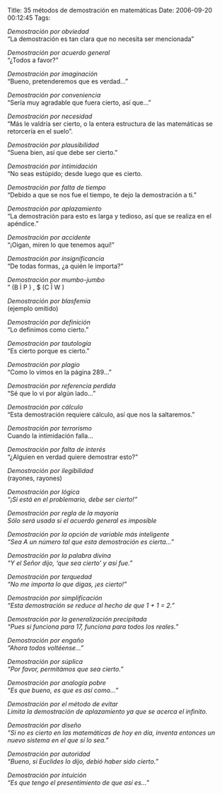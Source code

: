 Title: 35 métodos de demostración en matemáticas
Date: 2006-09-20 00:12:45
Tags: 

<p><em>Demostración por obviedad<br/></em>&#8220;La demostración es tan clara que no necesita ser mencionada&#8221;</p>

<p><em>Demostración por acuerdo general<br/></em>&#8220;¿Todos a favor?&#8221;</p>

<p><em>Demostración por imaginación<br/></em>&#8220;Bueno, pretenderemos que es verdad&#8230;&#8221;</p>

<p><em>Demostración por conveniencia<br/></em>&#8220;Sería muy agradable que fuera cierto, así que&#8230;&#8221;</p>

<p><em>Demostración por necesidad</em><br/>
&#8220;Más le valdría ser cierto, o la entera estructura de las matemáticas se retorcería en el suelo&#8221;.</p>

<p><em>Demostración por plausibilidad</em><br/>
&#8220;Suena bien, así que debe ser cierto.&#8221;</p>

<p><em>Demostración por intimidación</em><br/>
&#8220;No seas estúpido; desde luego que es cierto.</p>

<p><em>Demostración por falta de tiempo</em><br/>
&#8220;Debido a que se nos fue el tiempo, te dejo la demostración a ti.&#8221;</p>

<p><em>Demostración por aplazamiento</em><br/>
&#8220;La demostración para esto es larga y tedioso, así que se realiza en el apéndice.&#8221;</p>

<p><em>Demostración por accidente<br/></em>&#8220;¡Oigan, miren lo que tenemos aquí!&#8221;</p>

<p><em>Demostración por insignificancia</em><br/>
&#8220;De todas formas, ¿a quién le importa?&#8221;</p>

<p><em>Demostración por mumbo-jumbo</em><br/>
&#8221; (B Ì P ) , $ (C Î W )</p>

<p><em>Demostración por blasfemia</em><br/>
(ejemplo omitido)</p>

<p><em>Demostración por definición</em><br/>
&#8220;Lo definimos como cierto.&#8221;</p>

<p><em>Demostración por tautología</em><br/>
&#8220;Es cierto porque es cierto.&#8221;</p>

<p><em>Demostración por plagio</em><br/>
&#8220;Como lo vimos en la página 289&#8230;&#8221;</p>

<p><em>Demostración por referencia perdida</em><br/>
&#8220;Sé que lo vi por algún lado&#8230;&#8221;</p>

<p><em>Demostración por cálculo</em><br/>
&#8220;Esta demostración requiere cálculo, así que nos la saltaremos.&#8221;</p>

<p><em>Demostración por terrorismo</em><br/>
Cuando la intimidación falla&#8230;</p>

<p><em>Demostración por falta de interés<br/></em>&#8220;¿Alguien en verdad quiere demostrar esto?&#8221;</p>

<p><em>Demostración por ilegibilidad<br/></em>(rayones, rayones)<em></em></p>

<p><em> </em><em><em>Demostración por lógica</em><br/>
&#8220;¡Si está en el problemario, debe ser cierto!&#8221;</em></p>

<p><em> </em><em><em>Demostración por regla de la mayoría</em><br/>
Sólo será usada si el acuerdo general es imposible</em></p>

<p><em> </em><em><em>Demostración por la opción de variable más inteligente</em><br/>
&#8220;Sea A un número tal que esta demostración es cierta&#8230;&#8221;</em></p>

<p><em> </em><em><em>Demostración por la palabra divina</em><br/>
&#8220;Y el Señor dijo, &#8216;que sea cierto&#8217; y así fue.&#8221;</em></p>

<p><em> </em><em><em>Demostración por terquedad</em><br/>
&#8220;No me importa lo que digas, ¡es cierto!&#8221;</em></p>

<p><em> </em><em><em>Demostración por simplificación<br/></em>&#8220;Esta demostración se reduce al hecho de que 1 + 1 = 2.&#8221;</em></p>

<p><em> </em><em><em>Demostración por la generalización precipitada</em><br/>
&#8220;Pues si funciona para 17, funciona para todos los reales.&#8221;</em></p>

<p><em> </em><em><em>Demostración por engaño</em><br/>
&#8220;Ahora todos voltéense&#8230;&#8221;</em></p>

<p><em> </em><em><em>Demostración por súplica</em><br/>
&#8220;Por favor, permitámos que sea cierto.&#8221;</em></p>

<p><em> </em><em><em>Demostración por analogía pobre</em><br/>
&#8220;Es que bueno, es que es así como&#8230;&#8221;</em></p>

<p><em> </em><em><em>Demostración por el método de evitar<br/></em>Limita la demostración de aplazamiento ya que se acerca el infinito.</em></p>

<p><em> </em><em><em>Demostración por diseño</em><br/>
&#8220;Si no es cierto en las matemáticas de hoy en día, inventa entonces un nuevo sistema en el que sí lo sea.&#8221;</em></p>

<p><em> </em><em><em>Demostración por autoridad</em><br/>
&#8220;Bueno, si Euclides lo dijo, debió haber sido cierto.&#8221;</em></p>

<p><em> </em><em><em>Demostración por intuición</em><br/>
&#8220;Es que tengo el presentimiento de que así es&#8230;&#8221;</em></p>

<p><em> </em></p>
